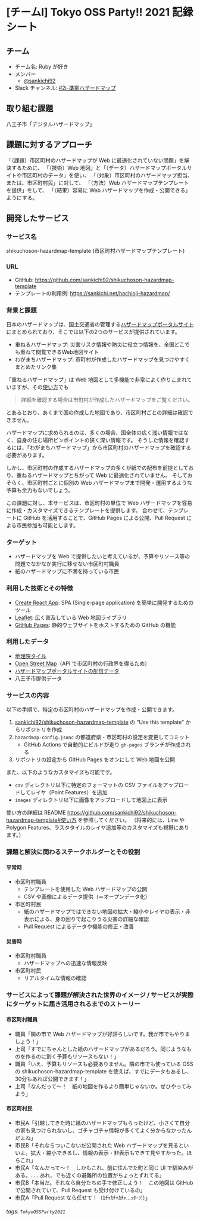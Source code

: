 # [チームI] Tokyo OSS Party!! 2021 記録シート

## チーム

- チーム名: Ruby が好き
- メンバー
  - [@sankichi92](https://github.com/sankichi92)
- Slack チャンネル: [#2i-準拠ハザードマップ](https://tokyoossparty.slack.com/archives/C02NSHFJ1CY)

## 取り組む課題

八王子市「デジタルハザードマップ」

## 課題に対するアプローチ

「（課題）市区町村のハザードマップが Web に最適化されていない問題」を解決するために、
「（技術）Web 地図」と「（データ）ハザードマップポータルサイトや市区町村のデータ」を使い、
「（対象）市区町村のハザードマップ担当、または、市区町村民」に対して、
「（方法）Web ハザードマップテンプレートを提供」をして、
「（結果）容易に Web ハザードマップを作成・公開できる」ようにする。

## 開発したサービス

### サービス名

shikuchoson-hazardmap-template (市区町村ハザードマップテンプレート)

### URL

- GitHub: https://github.com/sankichi92/shikuchoson-hazardmap-template
- テンプレートの利用例: https://sankichi.net/hachioji-hazardmap/

### 背景と課題

日本のハザードマップは、国土交通省の管理する[ハザードマップポータルサイト](https://disaportal.gsi.go.jp/)にまとめられており、そこでは以下の2つのサービスが提供されています。

- 重ねるハザードマップ: 災害リスク情報や防災に役立つ情報を、全国どこでも重ねて閲覧できるWeb地図サイト
- わがまちハザードマップ: 市町村が作成したハザードマップを見つけやすくまとめたリンク集

「重ねるハザードマップ」は Web 地図として多機能で非常によく作りこまれていますが、その[使い方](https://disaportal.gsi.go.jp/hazardmap/pamphlet/pamphlet.html)でも

> 詳細を確認する場合は市町村が作成したハザードマップをご覧ください。

とあるとおり、あくまで国の作成した地図であり、市区町村ごとの詳細は確認できません。

ハザードマップに求められるのは、多くの場合、国全体の広く浅い情報ではなく、自身の住む場所ピンポイントの狭く深い情報です。
そうした情報を確認するには、「わがまちハザードマップ」から市区町村のハザードマップを確認する必要があります。

しかし、市区町村の作成するハザードマップの多くが紙での配布を前提としており、重ねるハザードマップとちがって Web に最適化されていません。
そしておそらく、市区町村ごとに個別の Web ハザードマップまで開発・運用するような予算も余力もないでしょう。

この課題に対し、本サービスは、市区町村の単位で Web ハザードマップを容易に作成・カスタマイズできるテンプレートを提供します。
合わせて、テンプレートに GitHub を活用することで、GitHub Pages による公開、Pull Request による市民参加も可能とします。

### ターゲット

- ハザードマップを Web で提供したいと考えているが、予算やリソース等の問題でなかなか実行に移せない市区町村職員
- 紙のハザードマップに不満を持っている市民

### 利用した技術とその特徴

- [Create React App](https://create-react-app.dev/): SPA (Single-page application) を簡単に開発するためのツール
- [Leaflet](https://leafletjs.com/): 広く普及している Web 地図ライブラリ
- [GitHub Pages](https://docs.github.com/ja/pages): 静的ウェブサイトをホストするための GitHub の機能

### 利用したデータ

- [地理院タイル](https://maps.gsi.go.jp/development/ichiran.html)
- [Open Street Map](https://www.openstreetmap.org/)（API で市区町村の行政界を得るため）
- [ハザードマップポータルサイトの配信データ](https://disaportal.gsi.go.jp/hazardmap/copyright/opendata.html)
- 八王子市提供データ

### サービスの内容

以下の手順で、特定の市区町村のハザードマップを作成・公開できます。

1. [sankichi92/shikuchoson-hazardmap-template](https://github.com/sankichi92/shikuchoson-hazardmap-template) の "Use this template" からリポジトリを作成
2. `hazardmap-config.jsonc` の都道府県・市区町村の設定を変更してコミット
   - GitHub Actions で自動的にビルドが走り `gh-pages` ブランチが作成される
3. リポジトリの設定から GitHub Pages をオンにして Web 地図を公開

また、以下のようなカスタマイズも可能です。

- `csv` ディレクトリ以下に特定のフォーマットの CSV ファイルをアップロードしてレイヤ（Point Features）を追加
- `images` ディレクトリ以下に画像をアップロードして地図上に表示

使い方の詳細は README https://github.com/sankichi92/shikuchoson-hazardmap-template#使い方 を参照してください。
（将来的には、Line や Polygon Features、ラスタタイルのレイヤ追加等のカスタマイズも視野にあります。）

### 課題と解決に関わるステークホルダーとその役割

#### 平常時

- 市区町村職員
  - テンプレートを使用した Web ハザードマップの公開
  - CSV や画像によるデータ提供（＝オープンデータ化）
- 市区町村民
  - 紙のハザードマップではできない地図の拡大・縮小やレイヤの表示・非表示による、身の回りで起こりうる災害の詳細な確認
  - Pull Request によるデータや機能の修正・改善

#### 災害時

- 市区町村職員
  - ハザードマップへの迅速な情報反映 
- 市区町村民
  - リアルタイムな情報の確認

### サービスによって課題が解決された世界のイメージ / サービスが実際にターゲットに届き活用されるまでのストーリー

#### 市区町村職員

- 職員「隣の市で Web ハザードマップが好評らしいです。我が市でもやりましょう！」
- 上司「すでにちゃんとした紙のハザードマップがあるだろう。同じようなものを作るのに割く予算もリソースもない！」
- 職員「いえ、予算もリソースも必要ありません。隣の市でも使っている OSS の shikuchoson-hazardmap-template を使えば、すでにデータもあるし、30分もあれば公開できます！」
- 上司「なんだって〜！　紙の地図を作るより簡単じゃないか。ぜひやってみよう」

#### 市区町村民

- 市民A「引越してきた時に紙のハザードマップもらったけど、小さくて自分の家も見つけられないし、ゴチャゴチャ情報が多くてよく分からなかったんだよね」
- 市民B「それならついこないだ公開された Web ハザードマップを見るといいよ。拡大・縮小できるし、情報の表示・非表示もできて見やすかった。ほらこれ」
- 市民A「なんだって〜！　しかもこれ、前に住んでた町と同じ UI で馴染みがある。……あれ、でも近くの避難所の位置がちょっとずれてる」
- 市民B「本当だ。それなら自分たちの手で修正しよう！　この地図は GitHub で公開されていて、Pull Request も受け付けているの」
- 市民A「Pull Request なら任せて！（ｶﾁｬｶﾁｬｶﾁｬ…ｯﾀｰﾝ!）」

###### tags: `TokyoOSSParty2021`
